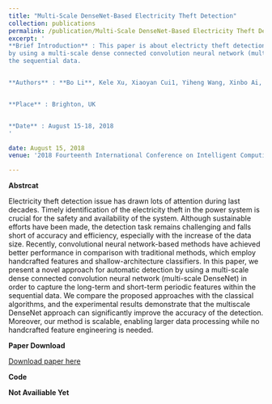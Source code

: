 ```yaml
---
title: "Multi-Scale DenseNet-Based Electricity Theft Detection"
collection: publications
permalink: /publication/Multi-Scale DenseNet-Based Electricity Theft Detection
excerpt: '
**Brief Introduction** : This paper is about electricty theft detection based on Mulit-scale DenseNet and accepted by ICIC2018. n this paper, we present a novel approach for automatic detection 
by using a multi-scale dense connected convolution neural network (multi-scale DenseNet) in order to capture the long-term and short-term periodic features within 
the sequential data. 


**Authors** : **Bo Li**, Kele Xu, Xiaoyan Cui1, Yiheng Wang, Xinbo Ai, Yanbo Wang


**Place** : Brighton‚ UK


**Date** : August 15-18, 2018
'

date: August 15, 2018
venue: '2018 Fourteenth International Conference on Intelligent Computing (ICIC2018)'

---
```

**Abstrcat**

Electricity theft detection issue has drawn lots of attention during last decades. Timely identification of the electricity theft in the power system is crucial for 
the safety and availability of the system. Although sustainable efforts have been made, the detection task remains challenging and falls short of accuracy and 
efficiency, especially with the increase of the data size. Recently, convolutional neural network-based methods have achieved better performance in comparison 
with traditional methods, which employ handcrafted features and shallow-architecture classifiers. In this paper, we present a novel approach for automatic detection 
by using a multi-scale dense connected convolution neural network (multi-scale DenseNet) in order to capture the long-term and short-term periodic features within 
the sequential data. We compare the proposed approaches with the classical algorithms, and the experimental results demonstrate that the multiscale DenseNet 
approach can significantly improve the accuracy of the detection. Moreover, our method is scalable, enabling larger data processing while no handcrafted feature 
engineering is needed. 


**Paper Download**


[Download paper here](http://deepblue666.github.io/files/Multi-Scale_DenseNet-Based_Electricity_Theft_Detection.pdf) 


**Code**


**Not Availiable Yet**